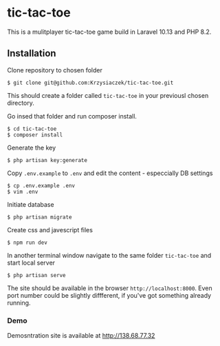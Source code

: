 # tic-tac-toe
This is a mulitplayer tic-tac-toe game build in Laravel 10.13 and PHP 8.2.

## Installation

Clone repository to chosen folder
```
$ git clone git@github.com:Krzysiaczek/tic-tac-toe.git
```

This should create a folder called `tic-tac-toe` in your previousl chosen directory.

Go insed that folder and run composer install.

```
$ cd tic-tac-toe
$ composer install
```
Generate the key
```
$ php artisan key:generate
```

Copy `.env.example` to `.env` and edit the content - especcially DB settings
```
$ cp .env.example .env
$ vim .env 
```
Initiate database
```
$ php artisan migrate
```

Create css and javescript files

```
$ npm run dev
```

In another terminal window navigate to the same folder `tic-tac-toe` and start local server
```
$ php artisan serve
```
The site should be available in the browser `http://localhost:8000`. Even port number could be slightly diffferent, if you've got something already running.

### Demo
Demosntration site is available at http://138.68.77.32
